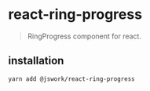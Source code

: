 # react-ring-progress
> RingProgress component for react.

## installation
```shell
yarn add @jswork/react-ring-progress
```
